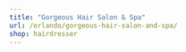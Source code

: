 ```yaml
---
title: "Gorgeous Hair Salon & Spa"
url: /orlando/gorgeous-hair-salon-and-spa/
shop: hairdresser
---
```

